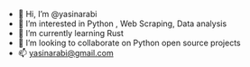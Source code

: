- 👋 Hi, I’m @yasinarabi
- 👀 I’m interested in Python , Web Scraping, Data analysis
- 🌱 I’m currently learning Rust
- 💞️ I’m looking to collaborate on Python open source projects
- 📫 yasinarabi@gmail.com 
